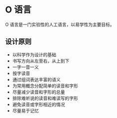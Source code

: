# O 语言

O 语言是一门实验性的人工语言，以易学性为主要目标。

## 设计原则

- 以科学作为设计的基础
- 书写方向从左至右，从上到下
- 一字一音一义
- 按字读音
- 通过组词表达丰富的语义
- 为常用概念分配简单的读音和字形
- 尽量减少读音和字形的总量
- 排除难听说的读音和难读写的字形
- 避免读音或字形相近的情况
- 尽量易于记忆
